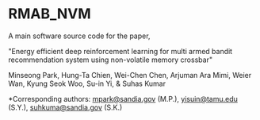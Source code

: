 # RMAB_NVM
A main software source code for the paper,

"Energy efficient deep reinforcement learning for multi armed bandit recommendation system using non-volatile memory crossbar"

Minseong Park, Hung-Ta Chien, Wei-Chen Chen, Arjuman Ara Mimi, Weier Wan, Kyung Seok Woo, Su-in Yi, & Suhas Kumar

*Corresponding authors: mpark@sandia.gov (M.P.), yisuin@tamu.edu (S.Y.), suhkuma@sandia.gov (S.K.)
